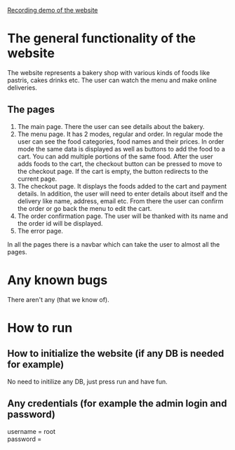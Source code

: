 [Recording demo of the website](main/Hadarim-Bakery.mp4)

# The general functionality of the website
The website represents a bakery shop with various kinds of foods like pastris, cakes drinks etc.
The user can watch the menu and make online deliveries.

## The pages
1. The main page. There the user can see details about the bakery.
2. The menu page. It has 2 modes, regular and order. In regular mode the user can see the food categories, food names and their prices.
   In order mode the same data is displayed as well as buttons to add the food to a cart. You can add multiple portions of the same food.
   After the user adds foods to the cart, the checkout button can be pressed to move to the checkout page. If the cart is empty, the button redirects to the current page.
3. The checkout page. It displays the foods added to the cart and payment details. In addition, the user will need to enter details about itself and the delivery like name, address, email etc.
   From there the user can confirm the order or go back the menu to edit the cart.
4. The order confirmation page. The user will be thanked with its name and the order id will be displayed.
5. The error page.

In all the pages there is a navbar which can take the user to almost all the pages.

# Any known bugs
There aren't any (that we know of).

# How to run
## How to initialize the website (if any DB is needed for example)
No need to initilize any DB, just press run and have fun.
## Any credentials (for example the admin login and password)
username = root<br>
password = 
